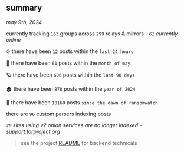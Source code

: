 
## summary
_may 9th, 2024_

currently tracking `163` groups across `299` relays & mirrors - _`61` currently online_

⏲ there have been `12` posts within the `last 24 hours`

🦈 there have been `61` posts within the `month of may`

🪐 there have been `606` posts within the `last 90 days`

🏚 there have been `878` posts within the `year of 2024`

🦕 there have been `10160` posts `since the dawn of ransomwatch`

there are `96` custom parsers indexing posts

_`20` sites using v2 onion services are no longer indexed - [support.torproject.org](https://support.torproject.org/onionservices/v2-deprecation/)_

> see the project [README](https://github.com/joshhighet/ransomwatch#ransomwatch--) for backend technicals
